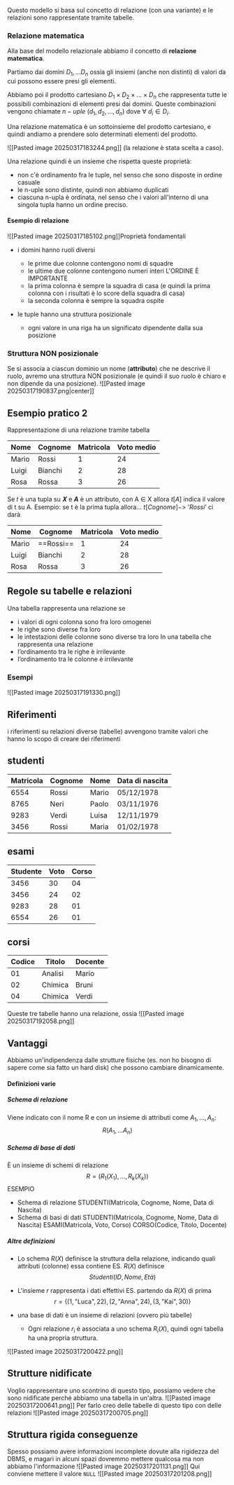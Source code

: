 Questo modello si basa sul concetto di relazione (con una variante) e le relazioni sono rappresentate tramite tabelle.

### Relazione matematica
Alla base del modello relazionale abbiamo il concetto di **relazione matematica**.

Partiamo dai domini $D_1,...D_{n}$ ossia gli insiemi (anche non distinti) di valori da cui possono essere presi gli elementi.

Abbiamo poi il prodotto cartesiano $D_{1} \times D_{2} \times ... \times D_{n}$ che rappresenta tutte le possibili combinazioni di elementi presi dai domini.
Queste combinazioni vengono chiamate $n-uple \ (d_{1}, d_{2},...,d_{n})$ dove $\forall \ d_{i} \in D_i$.

Una relazione matematica è un sottoinsieme del prodotto cartesiano, e quindi andiamo a prendere solo determinati elementi del prodotto.

![[Pasted image 20250317183244.png]]
(la relazione è stata scelta a caso).

Una relazione quindi è un insieme che rispetta queste proprietà:
- non c'è ordinamento fra le tuple, nel senso che sono disposte in ordine casuale
- le n-uple sono distinte, quindi non abbiamo duplicati
- ciascuna n-upla è ordinata, nel senso che i valori all'interno di una singola tupla hanno un ordine preciso.

#### Esempio di relazione
![[Pasted image 20250317185102.png]]Proprietà fondamentali
- i domini hanno ruoli diversi
	- le prime due colonne contengono nomi di squadre 
	- le ultime due colonne contengono numeri interi
	L'ORDINE È IMPORTANTE
	- la prima colonna è sempre la squadra di casa (e quindi la prima colonna con i risultati è lo score della squadra di casa)
	- la seconda colonna è sempre la squadra ospite

- le tuple hanno una struttura posizionale
	- ogni valore in una riga ha un significato dipendente dalla sua posizione

### Struttura NON posizionale
Se si associa a ciascun dominio un nome (**attributo**) che ne descrive il ruolo, avremo una struttura NON posizionale (e quindi il suo ruolo è chiaro e non dipende da una posizione).
![[Pasted image 20250317190837.png|center]]

## Esempio pratico 2
Rappresentazione di una relazione tramite tabella

| Nome  | Cognome | Matricola | Voto medio |
| ----- | ------- | --------- | ---------- |
| Mario | Rossi   | 1         | 24         |
| Luigi | Bianchi | 2         | 28         |
| Rosa  | Rossa   | 3         | 26         |

Se 𝑡 è una tupla su 𝑿 e ***A*** è un attributo, con A ∈ X allora $t[A]$ indica il valore di t su A.
Esempio: se t è la prima tupla allora…
$t[Cognome] -> \ ’Rossi’$
ci darà 

| Nome  | Cognome   | Matricola | Voto medio |
| ----- | --------- | --------- | ---------- |
| Mario | ==Rossi== | 1         | 24         |
| Luigi | Bianchi   | 2         | 28         |
| Rosa  | Rossa     | 3         | 26         |

## Regole su tabelle e relazioni
Una tabella rappresenta una relazione se
- i valori di ogni colonna sono fra loro omogenei
-  le righe sono diverse fra loro
- le intestazioni delle colonne sono diverse tra loro
 In una tabella che rappresenta una relazione
- l’ordinamento tra le righe è irrilevante
- l’ordinamento tra le colonne è irrilevante

### Esempi
![[Pasted image 20250317191330.png]]

## Riferimenti
i riferimenti su relazioni diverse (tabelle) avvengono tramite valori che hanno lo scopo di creare dei riferimenti
## studenti

| Matricola | Cognome | Nome  | Data di nascita |
| --------- | ------- | ----- | --------------- |
| 6554      | Rossi   | Mario | 05/12/1978      |
| 8765      | Neri    | Paolo | 03/11/1976      |
| 9283      | Verdi   | Luisa | 12/11/1979      |
| 3456      | Rossi   | Maria | 01/02/1978      |

## esami

| Studente | Voto | Corso |
| -------- | ---- | ----- |
| 3456     | 30   | 04    |
| 3456     | 24   | 02    |
| 9283     | 28   | 01    |
| 6554     | 26   | 01    |

## corsi

| Codice | Titolo  | Docente |
| ------ | ------- | ------- |
| 01     | Analisi | Mario   |
| 02     | Chimica | Bruni   |
| 04     | Chimica | Verdi   |
Queste tre tabelle hanno una relazione, ossia
![[Pasted image 20250317192058.png]]

## Vantaggi
Abbiamo un'indipendenza dalle strutture fisiche (es. non ho bisogno di sapere come sia fatto un hard disk) che possono cambiare dinamicamente.

#### Definizioni varie
##### Schema di relazione
Viene indicato con il nome R e con un insieme di attributi come $A_1,...,A_{n}$: $$R(A_1,...A_{n})$$
##### Schema di base di dati
È un insieme di schemi di relazione $$R = (R_1(X_{1}),...,R_k(X_{k}))$$ESEMPIO
- Schema di relazione
	STUDENTI(Matricola, Cognome, Nome, Data di Nascita)
- Schema di basi di dati
	STUDENTI(Matricola, Cognome, Nome, Data di Nascita)
	ESAMI(Matricola, Voto, Corso)
	CORSO(Codice, Titolo, Docente)

##### Altre definizioni
- Lo schema $R(X)$ definisce la struttura della relazione, indicando quali attributi (colonne) essa contiene
	ES. $R(X)$ definisce $$Studenti(ID, Nome,Età)$$
- L'insieme $r$ rappresenta i dati effettivi
	ES. partendo da $R(X)$ di prima $$r = \{(1, \text{"Luca"}, 22), (2, \text{"Anna"}, 24),(3, \text{"Kai"}, 30)\}$$

- una base di dati è un insieme di relazioni (ovvero più tabelle)
	- Ogni relazione $r_i$​ è associata a uno schema $R_i(X)$, quindi ogni tabella ha una propria struttura.

![[Pasted image 20250317200422.png]]

## Strutture nidificate
Voglio rappresentare uno scontrino di questo tipo, possiamo vedere che sono nidificate perché abbiamo una tabella in un'altra.
![[Pasted image 20250317200641.png]]
Per farlo creo delle tabelle di questo tipo con delle relazioni
![[Pasted image 20250317200705.png]]

## Struttura rigida conseguenze
Spesso possiamo avere informazioni incomplete dovute alla rigidezza del DBMS, e magari in alcuni spazi dovremmo mettere qualcosa ma non abbiamo l'informazione
![[Pasted image 20250317201131.png]]
Qui conviene mettere il valore `NULL`
![[Pasted image 20250317201208.png]]
